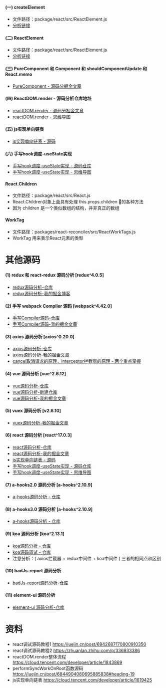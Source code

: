 #### (一) createElement
- 文件路径：package/react/src/ReactElement.js
- [分析链接](https://github.com/woow-wu7/react-source-code-analysis/blob/main/packages/react/src/ReactElement.js)

#### (二) ReactElement
- 文件路径：package/react/src/ReactElement.js
- [分析链接](https://github.com/woow-wu7/react-source-code-analysis/blob/main/packages/react/src/ReactElement.js)


#### (三) PureComponent 和 Component 和 shouldComponentUpdate 和 React.memo
- [PureComponent - 源码分掘金文章](https://juejin.cn/post/6993980489463758855/#heading-10)


#### (四) ReactDOM.render - 源码分析仓库地址
- [reactDOM.render - 源码分掘金文章](https://juejin.cn/post/6993980489463758855)
- [reactDOM.render - 思维导图](https://github.com/woow-wu7/7-react-source-code-analysis/tree/main/src/images/ReactDOM.render.png)

#### (五) js实现单向链表
- [js实现单向链表 - 源码](https://github.com/woow-wu7/7-react-source-code-analysis/blob/main/src/manual/linked-list.js)

#### (六) 手写hook调度-useState实现
- [手写hook调度-useState实现 - 源码仓库](https://github.com/woow-wu7/7-react-source-code-analysis/blob/main/src/manual/hooks-manual.js)
- [手写hook调度-useState实现 - 思维导图](https://github.com/woow-wu7/7-react-source-code-analysis/blob/main/src/images/hook-useState.png)

#### React.Children
- 文件路径：package/react/src/React.js
- React.Children对象上面具有处理 this.props.children 的各种方法
- 因为 children 是一个类似数组的结构，并非真正的数组

#### WorkTag
- 文件路径：packages/react-reconciler/src/ReactWorkTags.js
- WorkTag 用来表示React元素的类型


# 其他源码

#### (1) redux 和 react-redux 源码分析 [redux^4.0.5]
- [redux源码分析-仓库](https://github.com/woow-wu7/7-react-admin-ts/tree/master/src/SOURCE-CODE-ANALYSIS/REDUX)
- [redux源码分析-我的掘金博客](https://juejin.cn/post/6844904137952329742)

#### (2) 手写 webpack Compiler 源码 [webpack^4.42.0]
- [手写Compiler源码-仓库](https://github.com/woow-wu7/7-compiler)
- [手写Compiler源码-我的掘金文章](https://juejin.cn/post/6844903973002936327)

#### (3) axios 源码分析 [axios^0.20.0]
- [axios源码分析-仓库](https://github.com/woow-wu7/7-react-admin-ts/tree/master/src/SOURCE-CODE-ANALYSIS/AXIOS)
- [axios源码分析-我的掘金文章](https://juejin.cn/post/6844904147532120072)
- [cancel取消请求的原理，interceptor拦截器的原理 - 两个重点掌握](https://github.com/woow-wu7/7-react-admin-ts/tree/master/src/pages/admin-system/interview-cancel/index.tsx)

#### (4) vue 源码分析 [vue^2.6.12]
- [vue源码分析-仓库](https://github.com/woow-wu7/7-react-admin-ts/tree/master/src/SOURCE-CODE-ANALYSIS/VUE)
- [vue源码分析-新建仓库](https://github.com/woow-wu7/7-vue2-source-code-analysis)
- [vue源码分析-我的掘金文章](https://juejin.cn/post/6844904181094957069)

#### (5) vuex 源码分析 [v2.6.10]
- [vuex源码分析-我的掘金文章](https://juejin.cn/post/6844904166293241863)

#### (6) react 源码分析 [react^17.0.3]
- [react源码分析-仓库](https://github.com/woow-wu7/7-react-source-code-analysis)
- [react源码分析-我的掘金文章](https://juejin.cn/post/6993980489463758855)
- [js实现单向链表 - 源码](https://github.com/woow-wu7/7-react-source-code-analysis/blob/main/src/manual/linked-list.js)
- [手写hook调度-useState实现 - 源码仓库](https://github.com/woow-wu7/7-react-source-code-analysis/blob/main/src/manual/hooks-manual.js)
- [手写hook调度-useState实现 - 思维导图](https://github.com/woow-wu7/7-react-source-code-analysis/blob/main/src/images/hook-useState.png)

#### (7) a-hooks2.0 源码分析 [a-hooks^2.10.9]
- [a-hooks源码分析 - 仓库](https://github.com/woow-wu7/7-a-hooks-source-code-analysis)

#### (8) a-hooks3.0 源码分析 [a-hooks^2.10.9]
- [a-hooks源码分析 - 仓库](https://github.com/woow-wu7/7-a-hooks3.0-source-code-analysis)

#### (9) koa 源码分析 [koa^2.13.1]
- [koa源码分析 - 仓库](https://github.com/woow-wu7/7-koa-source-code-analysis)
- [koa源码调试 - 仓库](https://github.com/woow-wu7/7-koa-source-code-analysis)
- 注意分析：( axios拦截器 + redux中间件 + koa中间件 ) 三者的相同点和区别

#### (10) badJs-report 源码分析
- [badJs-report源码分析-仓库](https://github.com/woow-wu7/7-badjs-report-analysis)

#### (11) element-ui 源码分析
- [element-ui 源码分析-仓库](https://github.com/woow-wu7/8-element-source-code-analysis)


# 资料
- react调试源码教程1 https://juejin.cn/post/6942687170800910350
- react调试源码教程2 https://zhuanlan.zhihu.com/p/336933386
- reactDOM.render整体流程 https://cloud.tencent.com/developer/article/1843869
- performSyncWorkOnRoot函数源码 https://juejin.cn/post/6844904080695885838#heading-19
- js实现单向链表 https://cloud.tencent.com/developer/article/1619425


